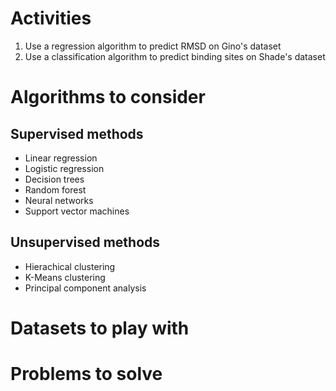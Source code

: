 # Activities

1. Use a regression algorithm to predict RMSD on Gino's dataset
2. Use a classification algorithm to predict binding sites on Shade's dataset

# Algorithms to consider

## Supervised methods

* Linear regression
* Logistic regression
* Decision trees
* Random forest
* Neural networks
* Support vector machines

## Unsupervised methods

* Hierachical clustering
* K-Means clustering
* Principal component analysis


# Datasets to play with

# Problems to solve
